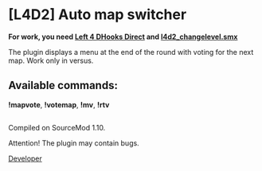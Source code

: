 # [L4D2] Auto map switcher

**For work, you need [Left 4 DHooks Direct](https://forums.alliedmods.net/showthread.php?t=321696) and [l4d2_changelevel.smx](https://forums.alliedmods.net/showthread.php?t=319156)**

The plugin displays a menu at the end of the round with voting for the next map.
Work only in versus.

## Available commands:
__!mapvote__, __!votemap__, __!mv__, __!rtv__ 
##
Compiled on SourceMod 1.10.

Attention! The plugin may contain bugs.

[Developer](https://vk.com/pa4h1337)
